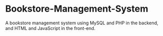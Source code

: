 # Bookstore-Management-System

A bookstore management system using MySQL and PHP in the backend, and HTML and JavaScript in the front-end. 
